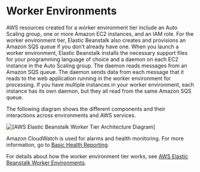 # Worker Environments<a name="concepts-worker"></a>

AWS resources created for a worker environment tier include an Auto Scaling group, one or more Amazon EC2 instances, and an IAM role\. For the worker environment tier, Elastic Beanstalk also creates and provisions an Amazon SQS queue if you don’t already have one\. When you launch a worker environment, Elastic Beanstalk installs the necessary support files for your programming language of choice and a daemon on each EC2 instance in the Auto Scaling group\. The daemon reads messages from an Amazon SQS queue\. The daemon sends data from each message that it reads to the web application running in the worker environment for processing\. If you have multiple instances in your worker environment, each instance has its own daemon, but they all read from the same Amazon SQS queue\.

The following diagram shows the different components and their interactions across environments and AWS services\.

![\[AWS Elastic Beanstalk Worker Tier Architecture Diagram\]](http://docs.aws.amazon.com/elasticbeanstalk/latest/dg/images/aeb-architecture_worker.png)

Amazon CloudWatch is used for alarms and health monitoring\. For more information, go to [Basic Health Reporting](using-features.healthstatus.md)\.

For details about how the worker environment tier works, see [AWS Elastic Beanstalk Worker Environments](using-features-managing-env-tiers.md)\.
